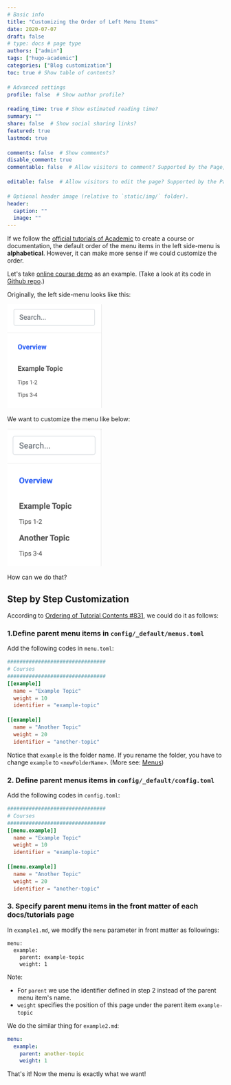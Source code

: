 ```yaml
---
# Basic info
title: "Customizing the Order of Left Menu Items"
date: 2020-07-07
draft: false
# type: docs # page type
authors: ["admin"]
tags: ["hugo-academic"]
categories: ["Blog customization"]
toc: true # Show table of contents?

# Advanced settings
profile: false  # Show author profile?

reading_time: true # Show estimated reading time?
summary: ""
share: false  # Show social sharing links?
featured: true
lastmod: true

comments: false  # Show comments?
disable_comment: true
commentable: false  # Allow visitors to comment? Supported by the Page, Post, and Docs content types.

editable: false  # Allow visitors to edit the page? Supported by the Page, Post, and Docs content types.

# Optional header image (relative to `static/img/` folder).
header:
  caption: ""
  image: ""
---
```


If we follow the [official tutorials of Academic](https://sourcethemes.com/academic/docs/managing-content/#create-a-course-or-documentation) to create a course or documentation, the default order of the menu items in the left side-menu is **alphabetical**. However, it can make more sense if we could customize the order.

Let's take [online course demo](https://academic-demo.netlify.app/courses/) as an example. (Take a look at its code in [Github repo](https://github.com/gcushen/hugo-academic/tree/master/exampleSite/content/courses).)

Originally, the left side-menu looks like this:

<img src="https://raw.githubusercontent.com/EckoTan0804/upic-repo/master/uPic/截屏2020-07-07%2012.11.01.png" alt="截屏2020-07-07 12.11.01" style="zoom:50%;" />

We want to customize the menu like below:

<img src="https://raw.githubusercontent.com/EckoTan0804/upic-repo/master/uPic/截屏2020-07-07%2012.11.48.png" alt="截屏2020-07-07 12.11.48" style="zoom:50%;" />

How can we do that?



## Step by Step Customization

According to [Ordering of Tutorial Contents #831](https://github.com/gcushen/hugo-academic/issues/831), we could do it as follows:

### 1.Define parent menu items in `config/_default/menus.toml`

Add the following codes in `menu.toml`:

```toml
################################
# Courses
################################
[[example]]
  name = "Example Topic"
  weight = 10
  identifier = "example-topic"

[[example]]
  name = "Another Topic"
  weight = 20
  identifier = "another-topic"
```

Notice that `example` is the folder name. If you rename the folder, you have to change `example` to `<newFolderName>`. (More see: [Menus](https://sourcethemes.com/academic/docs/managing-content/#menus))

### 2. Define parent menus items in `config/_default/config.toml`

Add the following codes in `config.toml`:

```toml
################################
# Courses
################################
[[menu.example]]
  name = "Example Topic"
  weight = 10
  identifier = "example-topic"

[[menu.example]]
  name = "Another Topic"
  weight = 20
  identifier = "another-topic"
```

### 3. Specify parent menu items in the front matter of each docs/tutorials page

In `example1.md`, we modify the `menu` parameter in front matter as followings:

```ymal
menu:
  example:
    parent: example-topic
    weight: 1
```

Note:

- For `parent` we use the identifier defined in step 2 instead of the parent menu item's name.
- `weight` specifies the position of this page under the parent item `example-topic`

We do the similar thing for `example2.md`:

```yaml
menu:
  example:
    parent: another-topic
    weight: 1
```

That's it! Now the menu is exactly what we want!
